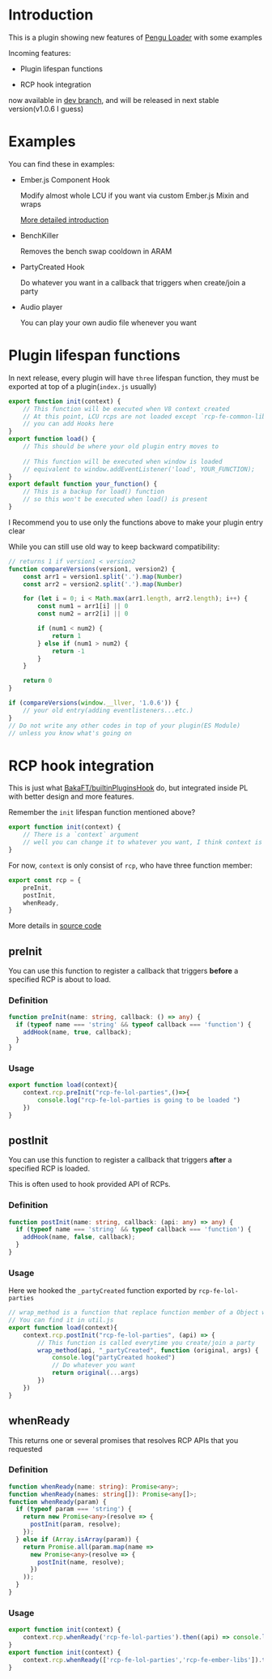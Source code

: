 # Introduction

This is a plugin showing new features of [Pengu Loader](https://github.com/PenguLoader/PenguLoader) with some examples

Incoming features:

- Plugin lifespan functions

- RCP hook integration

now available in [dev branch](https://github.com/PenguLoader/PenguLoader/commits/dev/core), and will be released in next stable version(v1.0.6 I guess) 

# Examples

You can find these in examples:

- Ember.js Component Hook

  Modify almost whole LCU if you want via custom Ember.js Mixin and wraps

  [More detailed introduction](./EMBER_COMPONENT_HOOK.md)

- BenchKiller

  Removes the bench swap cooldown in ARAM

- PartyCreated Hook

  Do whatever you want in a callback that triggers when create/join a party

- Audio player

  You can play your own audio file whenever you want

# Plugin lifespan functions

In next release, every plugin will have `three` lifespan function, they must be exported at top of a plugin(`index.js` usually)

```javascript
export function init(context) {
    // This function will be executed when V8 context created
    // At this point, LCU rcps are not loaded except `rcp-fe-common-libs`
    // you can add Hooks here
}
export function load() {
    // This should be where your old plugin entry moves to
    
    // This function will be executed when window is loaded
    // equivalent to window.addEventListener('load', YOUR_FUNCTION);
}
export default function your_function() {
    // This is a backup for load() function
    // so this won't be executed when load() is present
}
```

I Recommend you to use only the functions above to make your plugin entry clear

While you can still use old way to keep backward compatibility:

```javascript
// returns 1 if version1 < version2
function compareVersions(version1, version2) {
    const arr1 = version1.split('.').map(Number)
    const arr2 = version2.split('.').map(Number)

    for (let i = 0; i < Math.max(arr1.length, arr2.length); i++) {
        const num1 = arr1[i] || 0
        const num2 = arr2[i] || 0

        if (num1 < num2) {
            return 1
        } else if (num1 > num2) {
            return -1
        }
    }

    return 0
}

if (compareVersions(window.__llver, '1.0.6')) {
    // your old entry(adding eventlisteners...etc.)
}
// Do not write any other codes in top of your plugin(ES Module)
// unless you know what's going on
```

# RCP hook integration

This is just what [BakaFT/builtinPluginsHook](https://github.com/BakaFT/builtinPluginsHook/) do, but integrated inside PL with better design and more features.

Remember the `init` lifespan function mentioned above?

```javascript
export function init(context) {
    // There is a `context` argument
    // well you can change it to whatever you want, I think context is the currently best name
}
```

For now, `context` is only consist of `rcp`, who have three function member:

```javascript
export const rcp = {
    preInit,
    postInit,
    whenReady,
}
```

More details in [source code](https://github.com/PenguLoader/PenguLoader/blob/dev/plugins/src/preload/rcp/index.ts)

## preInit

You can use this function to register a callback that triggers **before** a specified RCP is about to load.

### Definition

```typescript
function preInit(name: string, callback: () => any) {
  if (typeof name === 'string' && typeof callback === 'function') {
    addHook(name, true, callback);
  }
}
```

### Usage

```javascript
export function load(context){
    context.rcp.preInit("rcp-fe-lol-parties",()=>{
        console.log("rcp-fe-lol-parties is going to be loaded ")
    })
}
```

## postInit

You can use this function to register a callback that triggers **after** a specified RCP is loaded.

This is often used to hook provided API of RCPs.

### Definition

```typescript
function postInit(name: string, callback: (api: any) => any) {
  if (typeof name === 'string' && typeof callback === 'function') {
    addHook(name, false, callback);
  }
}
```

### Usage

Here we hooked the `_partyCreated` function exported by `rcp-fe-lol-parties`

```javascript
// wrap_method is a function that replace function member of a Object with new one.
// You can find it in util.js
export function load(context){
    context.rcp.postInit("rcp-fe-lol-parties", (api) => {
        // This function is called everytime you create/join a party 
        wrap_method(api, "_partyCreated", function (original, args) {
            console.log("partyCreated hooked")
            // Do whatever you want
            return original(...args)
        })
    })
}
```

## whenReady

This returns one or several promises that resolves RCP APIs that you requested

### Definition

```typescript
function whenReady(name: string): Promise<any>;
function whenReady(names: string[]): Promise<any[]>;
function whenReady(param) {
  if (typeof param === 'string') {
    return new Promise<any>(resolve => {
      postInit(param, resolve);
    });
  } else if (Array.isArray(param)) {
    return Promise.all(param.map(name =>
      new Promise<any>(resolve => {
        postInit(name, resolve);
      })
    ));
  }
}
```

### Usage

```javascript
export function init(context) {
    context.rcp.whenReady('rcp-fe-lol-parties').then((api) => console.log(api))
}
export function init(context) {
    context.rcp.whenReady(['rcp-fe-lol-parties','rcp-fe-ember-libs']).then((apis) => console.log(apis))
}
```



